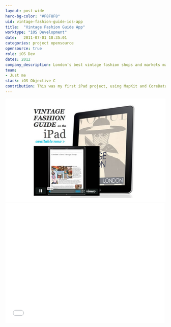 ```yaml
---
layout: post-wide
hero-bg-color: "#F8F8F8"
uid: vintage-fashion-guide-ios-app
title:  "Vintage Fashion Guide App"
worktype: "iOS Development"
date:   2011-07-01 18:35:01
categories: project opensource
opensource: true
role: iOS Dev
dates: 2012
company_description: London’s best vintage fashion shops and markets mapped in this interactive magazine.
team:
- Just me
stack: iOS Objective C
contribution: This was my first iPad project, using MapKit and CoreData.  Planned to expand to NYC, Melbourne and add push marketing campaign.
---
```


<div class="showcase">
	<img src="/img/vintage-fashion-guide-ios-app/vintage-fashion-mag-london.jpg" alt="vintage-fashion-mag-london">
  <br/>
  <div class="videoWrapper">
    <iframe src="//player.vimeo.com/video/28765397" width="500" height="375" frameborder="0"> </iframe>
  </div>
</div>

